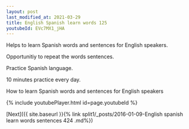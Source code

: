 ```yaml
---
layout: post
last_modified_at: 2021-03-29
title: English Spanish learn words 125 
youtubeId: EVc7MX1_jHA
---
```

 
 
Helps to learn Spanish words and sentences for English speakers.

Opportunitiy to repeat the words sentences. 

Practice Spanish language. 
 
10 minutes practice every day. 
 
How to learn Spanish words and sentences for English speakers 
 
{% include youtubePlayer.html id=page.youtubeId %}
 
 
[Next]({{ site.baseurl }}{% link  split1/_posts/2016-01-09-English spanish learn words sentences 424 .md%})
 
